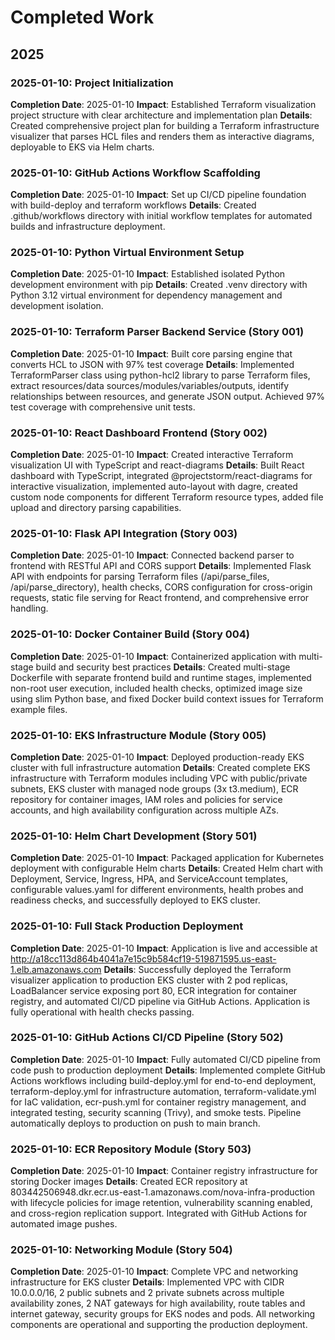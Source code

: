 # Completed Work

## 2025

### 2025-01-10: Project Initialization
**Completion Date**: 2025-01-10
**Impact**: Established Terraform visualization project structure with clear architecture and implementation plan
**Details**: Created comprehensive project plan for building a Terraform infrastructure visualizer that parses HCL files and renders them as interactive diagrams, deployable to EKS via Helm charts.

### 2025-01-10: GitHub Actions Workflow Scaffolding
**Completion Date**: 2025-01-10
**Impact**: Set up CI/CD pipeline foundation with build-deploy and terraform workflows
**Details**: Created .github/workflows directory with initial workflow templates for automated builds and infrastructure deployment.

### 2025-01-10: Python Virtual Environment Setup
**Completion Date**: 2025-01-10
**Impact**: Established isolated Python development environment with pip
**Details**: Created .venv directory with Python 3.12 virtual environment for dependency management and development isolation.

### 2025-01-10: Terraform Parser Backend Service (Story 001)
**Completion Date**: 2025-01-10
**Impact**: Built core parsing engine that converts HCL to JSON with 97% test coverage
**Details**: Implemented TerraformParser class using python-hcl2 library to parse Terraform files, extract resources/data sources/modules/variables/outputs, identify relationships between resources, and generate JSON output. Achieved 97% test coverage with comprehensive unit tests.

### 2025-01-10: React Dashboard Frontend (Story 002)
**Completion Date**: 2025-01-10
**Impact**: Created interactive Terraform visualization UI with TypeScript and react-diagrams
**Details**: Built React dashboard with TypeScript, integrated @projectstorm/react-diagrams for interactive visualization, implemented auto-layout with dagre, created custom node components for different Terraform resource types, added file upload and directory parsing capabilities.

### 2025-01-10: Flask API Integration (Story 003)
**Completion Date**: 2025-01-10
**Impact**: Connected backend parser to frontend with RESTful API and CORS support
**Details**: Implemented Flask API with endpoints for parsing Terraform files (/api/parse_files, /api/parse_directory), health checks, CORS configuration for cross-origin requests, static file serving for React frontend, and comprehensive error handling.

### 2025-01-10: Docker Container Build (Story 004)
**Completion Date**: 2025-01-10
**Impact**: Containerized application with multi-stage build and security best practices
**Details**: Created multi-stage Dockerfile with separate frontend build and runtime stages, implemented non-root user execution, included health checks, optimized image size using slim Python base, and fixed Docker build context issues for Terraform example files.

### 2025-01-10: EKS Infrastructure Module (Story 005)
**Completion Date**: 2025-01-10
**Impact**: Deployed production-ready EKS cluster with full infrastructure automation
**Details**: Created complete EKS infrastructure with Terraform modules including VPC with public/private subnets, EKS cluster with managed node groups (3x t3.medium), ECR repository for container images, IAM roles and policies for service accounts, and high availability configuration across multiple AZs.

### 2025-01-10: Helm Chart Development (Story 501)
**Completion Date**: 2025-01-10
**Impact**: Packaged application for Kubernetes deployment with configurable Helm charts
**Details**: Created Helm chart with Deployment, Service, Ingress, HPA, and ServiceAccount templates, configurable values.yaml for different environments, health probes and readiness checks, and successfully deployed to EKS cluster.

### 2025-01-10: Full Stack Production Deployment
**Completion Date**: 2025-01-10
**Impact**: Application is live and accessible at http://a18cc113d864b4041a7e15c9b584cf19-519871595.us-east-1.elb.amazonaws.com
**Details**: Successfully deployed the Terraform visualizer application to production EKS cluster with 2 pod replicas, LoadBalancer service exposing port 80, ECR integration for container registry, and automated CI/CD pipeline via GitHub Actions. Application is fully operational with health checks passing.

### 2025-01-10: GitHub Actions CI/CD Pipeline (Story 502)
**Completion Date**: 2025-01-10
**Impact**: Fully automated CI/CD pipeline from code push to production deployment
**Details**: Implemented complete GitHub Actions workflows including build-deploy.yml for end-to-end deployment, terraform-deploy.yml for infrastructure automation, terraform-validate.yml for IaC validation, ecr-push.yml for container registry management, and integrated testing, security scanning (Trivy), and smoke tests. Pipeline automatically deploys to production on push to main branch.

### 2025-01-10: ECR Repository Module (Story 503)
**Completion Date**: 2025-01-10
**Impact**: Container registry infrastructure for storing Docker images
**Details**: Created ECR repository at 803442506948.dkr.ecr.us-east-1.amazonaws.com/nova-infra-production with lifecycle policies for image retention, vulnerability scanning enabled, and cross-region replication support. Integrated with GitHub Actions for automated image pushes.

### 2025-01-10: Networking Module (Story 504)
**Completion Date**: 2025-01-10
**Impact**: Complete VPC and networking infrastructure for EKS cluster
**Details**: Implemented VPC with CIDR 10.0.0.0/16, 2 public subnets and 2 private subnets across multiple availability zones, 2 NAT gateways for high availability, route tables and internet gateway, security groups for EKS nodes and pods. All networking components are operational and supporting the production deployment.
